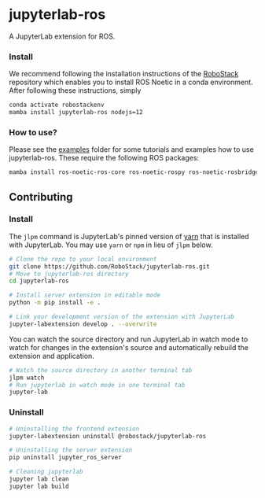


# jupyterlab-ros

A JupyterLab extension for ROS.

### Install

We recommend following the installation instructions of the [RoboStack](https://github.com/RoboStack/ros-noetic) repository which enables you to install ROS Noetic in a conda environment. After following these instructions, simply

```bash
conda activate robostackenv
mamba install jupyterlab-ros nodejs=12
```

### How to use?

Please see the [examples](./examples) folder for some tutorials and examples how to use jupyterlab-ros. These require the following ROS packages:
```bash
mamba install ros-noetic-ros-core ros-noetic-rospy ros-noetic-rosbridge-suite ros-noetic-rosbag ros-noetic-rosauth ros-noetic-tf2-web-republisher ros-noetic-franka-ros ros-noetic-interactive-marker-tutorials ros-noetic-teb-local-planner ros-noetic-turtlebot3 ros-noetic-turtlebot3-fake
```

## Contributing

### Install

The `jlpm` command is JupyterLab's pinned version of
[yarn](https://yarnpkg.com/) that is installed with JupyterLab. You may use
`yarn` or `npm` in lieu of `jlpm` below.

```bash
# Clone the repo to your local environment
git clone https://github.com/RoboStack/jupyterlab-ros.git
# Move to jupyterlab-ros directory
cd jupyterlab-ros

# Install server extension in editable mode
python -m pip install -e .

# Link your development version of the extension with JupyterLab
jupyter-labextension develop . --overwrite
```

You can watch the source directory and run JupyterLab in watch mode to watch for changes in the extension's source and automatically rebuild the extension and application.

```bash
# Watch the source directory in another terminal tab
jlpm watch
# Run jupyterlab in watch mode in one terminal tab
jupyter-lab
```

### Uninstall

```bash
# Uninstalling the frontend extension
jupyter-labextension uninstall @robostack/jupyterlab-ros

# Uninstalling the server extension
pip uninstall jupyter_ros_server

# Cleaning jupyterlab
jupyter lab clean
jupyter lab build
```


